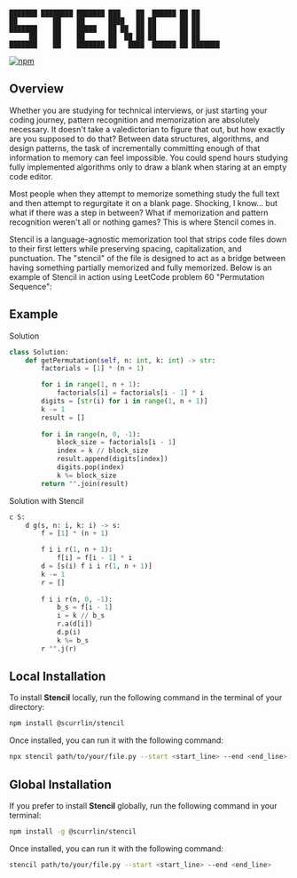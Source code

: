 ```

███████ ████████ ███████ ███    ██  ██████ ██ ██      
██         ██    ██      ████   ██ ██      ██ ██      
███████    ██    █████   ██ ██  ██ ██      ██ ██      
     ██    ██    ██      ██  ██ ██ ██      ██ ██      
███████    ██    ███████ ██   ████  ██████ ██ ███████ 

```

[![npm](https://img.shields.io/npm/dt/%40scurrlin%2Fstencil?style=flat&color=blue)](https://www.npmjs.com/package/@scurrlin/stencil)

## Overview

Whether you are studying for technical interviews, or just starting your coding journey, pattern recognition and memorization are absolutely necessary. It doesn't take a valedictorian to figure that out, but how exactly are you supposed to do that? Between data structures, algorithms, and design patterns, the task of incrementally committing enough of that information to memory can feel impossible. You could spend hours studying fully implemented algorithms only to draw a blank when staring at an empty code editor.

Most people when they attempt to memorize something study the full text and then attempt to regurgitate it on a blank page. Shocking, I know... but what if there was a step in between? What if memorization and pattern recognition weren't all or nothing games? This is where Stencil comes in.

Stencil is a language-agnostic memorization tool that strips code files down to their first letters while preserving spacing, capitalization, and punctuation. The "stencil" of the file is designed to act as a bridge between having something partially memorized and fully memorized. Below is an example of Stencil in action using LeetCode problem 60 "Permutation Sequence":

## Example

Solution

```python
class Solution:
    def getPermutation(self, n: int, k: int) -> str:
        factorials = [1] * (n + 1)

        for i in range(1, n + 1):
            factorials[i] = factorials[i - 1] * i
        digits = [str(i) for i in range(1, n + 1)]
        k -= 1
        result = []
        
        for i in range(n, 0, -1):
            block_size = factorials[i - 1]
            index = k // block_size
            result.append(digits[index])
            digits.pop(index)
            k %= block_size
        return "".join(result)
```

Solution with Stencil

```python
c S:
    d g(s, n: i, k: i) -> s:
        f = [1] * (n + 1)

        f i i r(1, n + 1):
            f[i] = f[i - 1] * i
        d = [s(i) f i i r(1, n + 1)]
        k -= 1
        r = []
        
        f i i r(n, 0, -1):
            b_s = f[i - 1]
            i = k // b_s
            r.a(d[i])
            d.p(i)
            k %= b_s
        r "".j(r)
```

## Local Installation

To install **Stencil** locally, run the following command in the terminal of your directory:

```bash
npm install @scurrlin/stencil
```

Once installed, you can run it with the following command:

```bash
npx stencil path/to/your/file.py --start <start_line> --end <end_line>
```

## Global Installation

If you prefer to install **Stencil** globally, run the following command in your terminal:

```bash
npm install -g @scurrlin/stencil
```

Once installed, you can run it with the following command:

```bash
stencil path/to/your/file.py --start <start_line> --end <end_line>
```